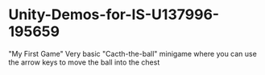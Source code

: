 # Unity-Demos-for-IS-U137996-195659
"My First Game"
Very basic "Cacth-the-ball" minigame where you can use the arrow keys to move the ball into the chest
